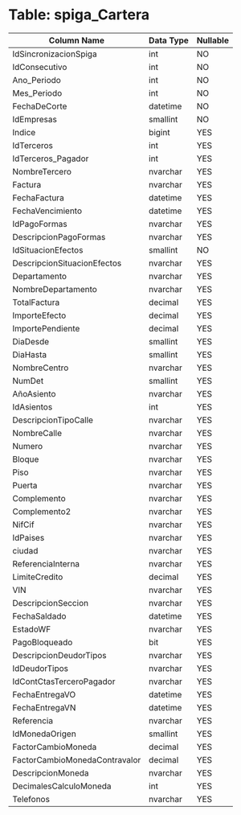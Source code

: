 # Table: spiga_Cartera

| Column Name | Data Type | Nullable |
|-------------|-----------|----------|
| IdSincronizacionSpiga | int | NO |
| IdConsecutivo | int | NO |
| Ano_Periodo | int | NO |
| Mes_Periodo | int | NO |
| FechaDeCorte | datetime | NO |
| IdEmpresas | smallint | NO |
| Indice | bigint | YES |
| IdTerceros | int | YES |
| IdTerceros_Pagador | int | YES |
| NombreTercero | nvarchar | YES |
| Factura | nvarchar | YES |
| FechaFactura | datetime | YES |
| FechaVencimiento | datetime | YES |
| IdPagoFormas | nvarchar | YES |
| DescripcionPagoFormas | nvarchar | YES |
| IdSituacionEfectos | smallint | NO |
| DescripcionSituacionEfectos | nvarchar | YES |
| Departamento | nvarchar | YES |
| NombreDepartamento | nvarchar | YES |
| TotalFactura | decimal | YES |
| ImporteEfecto | decimal | YES |
| ImportePendiente | decimal | YES |
| DiaDesde | smallint | YES |
| DiaHasta | smallint | YES |
| NombreCentro | nvarchar | YES |
| NumDet | smallint | YES |
| AñoAsiento | nvarchar | YES |
| IdAsientos | int | YES |
| DescripcionTipoCalle | nvarchar | YES |
| NombreCalle | nvarchar | YES |
| Numero | nvarchar | YES |
| Bloque | nvarchar | YES |
| Piso | nvarchar | YES |
| Puerta | nvarchar | YES |
| Complemento | nvarchar | YES |
| Complemento2 | nvarchar | YES |
| NifCif | nvarchar | YES |
| IdPaises | nvarchar | YES |
| ciudad | nvarchar | YES |
| ReferenciaInterna | nvarchar | YES |
| LimiteCredito | decimal | YES |
| VIN | nvarchar | YES |
| DescripcionSeccion | nvarchar | YES |
| FechaSaldado | datetime | YES |
| EstadoWF | nvarchar | YES |
| PagoBloqueado | bit | YES |
| DescripcionDeudorTipos | nvarchar | YES |
| IdDeudorTipos | nvarchar | YES |
| IdContCtasTerceroPagador | nvarchar | YES |
| FechaEntregaVO | datetime | YES |
| FechaEntregaVN | datetime | YES |
| Referencia | nvarchar | YES |
| IdMonedaOrigen | smallint | YES |
| FactorCambioMoneda | decimal | YES |
| FactorCambioMonedaContravalor | decimal | YES |
| DescripcionMoneda | nvarchar | YES |
| DecimalesCalculoMoneda | int | YES |
| Telefonos | nvarchar | YES |
